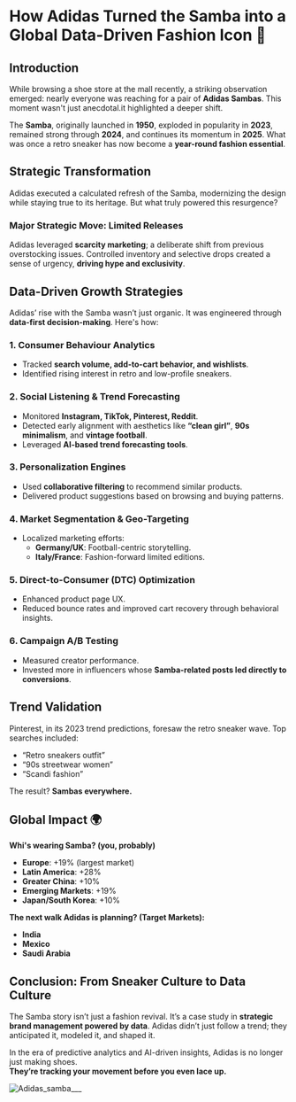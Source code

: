 # How Adidas Turned the Samba into a Global Data-Driven Fashion Icon 👟




## Introduction 

While browsing a shoe store at the mall recently, a striking observation emerged: nearly everyone was reaching for a pair of **Adidas Sambas**. This moment wasn't just anecdotal.it highlighted a deeper shift. 

The **Samba**, originally launched in **1950**, exploded in popularity in **2023**, remained strong through **2024**, and continues its momentum in **2025**. What was once a retro sneaker has now become a **year-round fashion essential**.



## Strategic Transformation

Adidas executed a calculated refresh of the Samba, modernizing the design while staying true to its heritage. But what truly powered this resurgence?

### Major Strategic Move: Limited Releases
Adidas leveraged **scarcity marketing**; a deliberate shift from previous overstocking issues. Controlled inventory and selective drops created a sense of urgency, **driving hype and exclusivity**.



## Data-Driven Growth Strategies

Adidas’ rise with the Samba wasn’t just organic. It was engineered through **data-first decision-making**. Here's how:

### 1. Consumer Behaviour Analytics
- Tracked **search volume, add-to-cart behavior, and wishlists**.
- Identified rising interest in retro and low-profile sneakers.

### 2. Social Listening & Trend Forecasting
- Monitored **Instagram, TikTok, Pinterest, Reddit**.
- Detected early alignment with aesthetics like **“clean girl”**, **90s minimalism**, and **vintage football**.
- Leveraged **AI-based trend forecasting tools**.

### 3. Personalization Engines
- Used **collaborative filtering** to recommend similar products.
- Delivered product suggestions based on browsing and buying patterns.

### 4. Market Segmentation & Geo-Targeting
- Localized marketing efforts:
  - **Germany/UK**: Football-centric storytelling.
  - **Italy/France**: Fashion-forward limited editions.

### 5. Direct-to-Consumer (DTC) Optimization
- Enhanced product page UX.
- Reduced bounce rates and improved cart recovery through behavioral insights.

### 6. Campaign A/B Testing
- Measured creator performance.
- Invested more in influencers whose **Samba-related posts led directly to conversions**.



## Trend Validation

Pinterest, in its 2023 trend predictions, foresaw the retro sneaker wave. Top searches included:
- “Retro sneakers outfit”
- “90s streetwear women”
- “Scandi fashion”

The result? **Sambas everywhere.**



##  Global Impact 🌍

**Whi's wearing Samba? (you, probably)**  
- **Europe**: +19% (largest market)  
- **Latin America**: +28%  
- **Greater China**: +10%  
- **Emerging Markets**: +19%  
- **Japan/South Korea**: +10%

**The next walk Adidas is planning? (Target Markets):**  
- **India**  
- **Mexico**  
- **Saudi Arabia**



## Conclusion: From Sneaker Culture to Data Culture

The Samba story isn’t just a fashion revival. It’s a case study in **strategic brand management powered by data**. Adidas didn’t just follow a trend; they anticipated it, modeled it, and shaped it.

In the era of predictive analytics and AI-driven insights, Adidas is no longer just making shoes.  
**They’re tracking your movement before you even lace up.**



![Adidas_samba___](https://github.com/user-attachments/assets/c732f064-b45f-428b-afdf-6b8a14f5fdd6)
